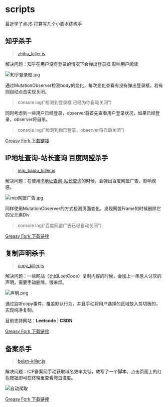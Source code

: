# scripts
最近学了点JS 打算写几个小脚本练练手

## 知乎杀手

> [zhihu_killer.js](https://github.com/wuuconix/scripts/blob/main/zhihu_killer/zhihu_killer.js)

解决问题：知乎在用户没有登录的情况下会弹出登录框 影响用户阅读

![知乎登录框.jpg](https://s2.loli.net/2022/04/10/74DlxmYtBiFMOHQ.jpg)

通过MutationObserver检测body的变化，每次变化查看有没有弹出登录框，若有则自动点击实现关闭。

> console.log("检测到登录框 已经为你自动关闭")

同时考虑到一些用户已经登录，observer将首先查看用户登录状况，如果已经登录，observer将自杀。

> console.log("检测到你已登录，observer将自动关闭")

[Greasy Fork 下载链接](https://greasyfork.org/zh-CN/scripts/443070-zhihu-killer)

## IP地址查询-站长查询 百度网盟杀手

> [mip_baidu_killer.js](https://github.com/wuuconix/scripts/blob/main/mip_baidu_killer/mip_baidu_killer.js )

解决问题：在使用[IP地址查询-站长查询](http://mip.chinaz.com/)的时候，会弹出百度网盟广告，影响观感。

![mip网盟广告.jpg](https://s2.loli.net/2022/04/10/XCa6GSEtRjroeUc.jpg)

同样使用MutationObserver的方式检测页面变化，发现网盟Frame的时候删除它的父元素Div

> console.log("百度网盟广告已经自动关闭")

[Greasy Fork 下载链接](https://greasyfork.org/zh-CN/scripts/443073-mip-baidu-killer-js)

## 复制声明杀手

> [copy_killer.js](https://github.com/wuuconix/scripts/blob/main/copy_killer/copy_killer.js)

解决问题：一些网站（比如LeetCode）复制内容的时候，会加上一串惹人讨厌的声明，需要手动删除，很麻烦。

![声明.png](https://s2.loli.net/2022/04/10/gOa26yozE1GQVYJ.png)

通过监听copy事件，覆盖默认行为，并且手动将用户选择的区域放入剪切板的，实现纯净复制。

目前支持网站：**Leetcode** | **CSDN**

[Greasy Fork 下载链接](https://greasyfork.org/zh-CN/scripts/443108-copy-killer-js)

## 备案杀手

> [beian-killer.js](https://github.com/wuuconix/scripts/blob/main/beian-killer/beian-killer.js)

解决问题：ICP备案网手动获取域名效率太低，故写了一个脚本。点击页面上的红色按钮即可在终端里查看爬虫进度。

![自动爬取](https://s2.loli.net/2022/04/12/rBvQEUMVwAz1G4O.png)

[Greasy Fork 下载链接](https://greasyfork.org/zh-CN/scripts/443264-beian-killer-js)